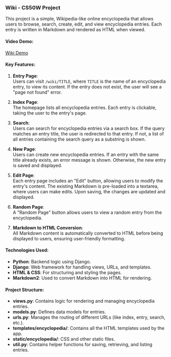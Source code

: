 ### Wiki - CS50W Project

This project is a simple, Wikipedia-like online encyclopedia that allows users to browse, search, create, edit, and view encyclopedia entries. Each entry is written in Markdown and rendered as HTML when viewed.

#### Video Demo:
[Wiki Demo](#)

#### Key Features:
1. **Entry Page**:  
   Users can visit `/wiki/TITLE`, where `TITLE` is the name of an encyclopedia entry, to view its content. If the entry does not exist, the user will see a "page not found" error.

2. **Index Page**:  
   The homepage lists all encyclopedia entries. Each entry is clickable, taking the user to the entry's page.

3. **Search**:  
   Users can search for encyclopedia entries via a search box. If the query matches an entry title, the user is redirected to that entry. If not, a list of all entries containing the search query as a substring is shown.

4. **New Page**:  
   Users can create new encyclopedia entries. If an entry with the same title already exists, an error message is shown. Otherwise, the new entry is saved and displayed.

5. **Edit Page**:  
   Each entry page includes an "Edit" button, allowing users to modify the entry's content. The existing Markdown is pre-loaded into a textarea, where users can make edits. Upon saving, the changes are updated and displayed.

6. **Random Page**:  
   A "Random Page" button allows users to view a random entry from the encyclopedia.

7. **Markdown to HTML Conversion**:  
   All Markdown content is automatically converted to HTML before being displayed to users, ensuring user-friendly formatting.

#### Technologies Used:
- **Python**: Backend logic using Django.
- **Django**: Web framework for handling views, URLs, and templates.
- **HTML & CSS**: For structuring and styling the pages.
- **Markdown2**: Used to convert Markdown into HTML for rendering.

#### Project Structure:
- **views.py**: Contains logic for rendering and managing encyclopedia entries.
- **models.py**: Defines data models for entries.
- **urls.py**: Manages the routing of different URLs (like index, entry, search, etc.).
- **templates/encyclopedia/**: Contains all the HTML templates used by the app.
- **static/encyclopedia/**: CSS and other static files.
- **util.py**: Contains helper functions for saving, retrieving, and listing entries.
